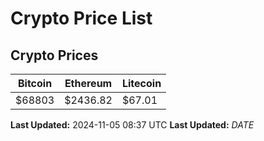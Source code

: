 # Crypto Price List

## Crypto Prices
| Bitcoin | Ethereum | Litecoin |
| ------- | -------- | -------- |
| $68803 | $2436.82 | $67.01 |
**Last Updated:** 2024-11-05 08:37 UTC
**Last Updated:** $DATE$
